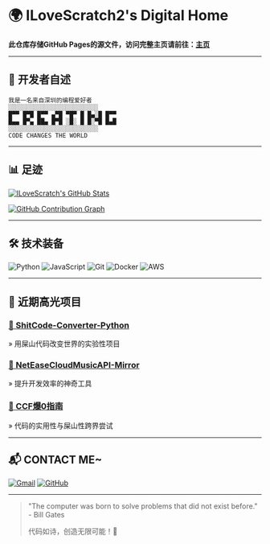 # 🌍 ILoveScratch2's Digital Home

**此仓库存储GitHub Pages的源文件，访问完整主页请前往：[主页](https://ilovescratch.dpdns.org)**

--- 

## 👋 开发者自述

```text
我是一名来自深圳的编程爱好者
░░░░░░░░░░░░░░░░░░░░░░░░░
█▀▀ █▀█ █▀▀ ▄▀█ ▀█▀ █ █▄░█ █▀▀
█▄▄ █▀▄ ██▄ █▀█ ░█░ █ █░▀█ █▄█
░░░░░░░░░░░░░░░░░░░░░░░░░
CODE CHANGES THE WORLD
```

---

## 📊 足迹

[![ILoveScratch's GitHub Stats](https://github-readme-stats.vercel.app/api?username=ILoveScratch2&show_icons=true&theme=radical)](https://github.com/ILoveScratch2)

[![GitHub Contribution Graph](https://ghchart.rshah.org/ILoveScratch2)](https://github.com/ILoveScratch2)

---

## 🛠️ 技术装备

![Python](https://img.shields.io/badge/-Python-3776AB?logo=python&logoColor=white)
![JavaScript](https://img.shields.io/badge/-JavaScript-F7DF1E?logo=javascript&logoColor=black)
![Git](https://img.shields.io/badge/-Git-F05032?logo=git&logoColor=white)
![Docker](https://img.shields.io/badge/-Docker-2496ED?logo=docker&logoColor=white)
![AWS](https://img.shields.io/badge/-AWS-232F3E?logo=amazonaws)

---

## 🚀 近期高光项目

### [🌟 ShitCode-Converter-Python](https://github.com/ILoveScratch2/ShitCode-Converter-Python.git)
» 用屎山代码改变世界的实验性项目

### [🔧 NetEaseCloudMusicAPI-Mirror](https://github.com/ILoveScratch2/NeteaseCloudMusicAPI-Mirror.git)
» 提升开发效率的神奇工具

### [🎨 CCF爆0指南 ](https://github.com/ILoveScratch2/CCF-Boom-0-Guide.git)
» 代码的实用性与屎山性跨界尝试

---

## 📬 CONTACT ME~

[![Gmail](https://img.shields.io/badge/-Gmail-EA4335?logo=gmail&logoColor=white)](mailto:ilovescratch2@gmail.com)
[![GitHub](https://img.shields.io/badge/-GitHub-181717?logo=github)](https://github.com/ILoveScratch2)

---


> "The computer was born to solve problems 
> that did not exist before." - Bill Gates
> 
> 代码如诗，创造无限可能！🚀
```
